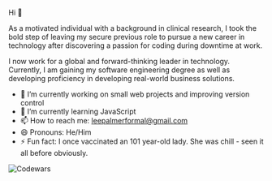 Hi 👋

As a motivated individual with a background in clinical research, I took the bold step of leaving my secure previous role to pursue a new career in technology after discovering a passion for coding during downtime at work. 


I now work for a global and forward-thinking leader in technology. Currently, I am gaining my software engineering degree as well as developing proficiency in developing real-world business solutions.

- 🔭 I’m currently working on small web projects and improving version control
- 🌱 I’m currently learning JavaScript
- 📫 How to reach me: leepalmerformal@gmail.com
- 😄 Pronouns: He/Him
- ⚡ Fun fact: I once vaccinated an 101 year-old lady. She was chill - seen it all before obviously.

![Codewars](https://github.r2v.ch/codewars?user=leepal)
